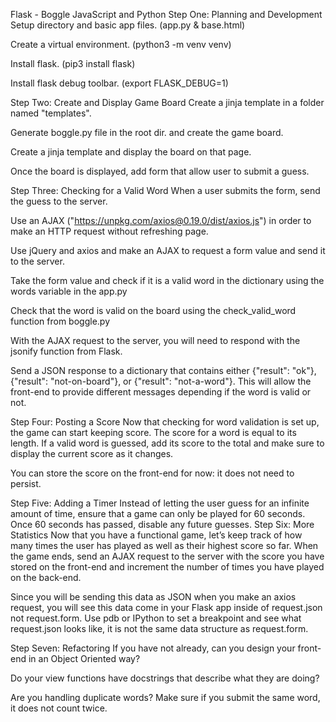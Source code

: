 Flask - Boggle
JavaScript and Python
Step One: Planning and Development
Setup directory and basic app files. (app.py & base.html)

Create a virtual environment. (python3 -m venv venv)

Install flask. (pip3 install flask)

Install flask debug toolbar. (export FLASK_DEBUG=1)

Step Two: Create and Display Game Board
Create a jinja template in a folder named "templates".

Generate boggle.py file in the root dir. and create the game board.

Create a jinja template and display the board on that page.

Once the board is displayed, add form that allow user to submit a guess.

Step Three: Checking for a Valid Word
When a user submits the form, send the guess to the server.

Use an AJAX ("https://unpkg.com/axios@0.19.0/dist/axios.js") in order to make an HTTP request without refreshing page.

Use jQuery and axios and make an AJAX to request a form value and send it to the server.

Take the form value and check if it is a valid word in the dictionary using the words variable in the app.py

Check that the word is valid on the board using the check_valid_word function from boggle.py

With the AJAX request to the server, you will need to respond with the jsonify function from Flask.

Send a JSON response to a dictionary that contains either {"result": "ok"}, {"result": "not-on-board"}, or {"result": "not-a-word"}. This will allow the front-end to provide different messages depending if the word is valid or not.

Step Four: Posting a Score
Now that checking for word validation is set up, the game can start keeping score. The score for a word is equal to its length. If a valid word is guessed, add its score to the total and make sure to display the current score as it changes.

You can store the score on the front-end for now: it does not need to persist.

Step Five: Adding a Timer
Instead of letting the user guess for an infinite amount of time, ensure that a game can only be played for 60 seconds. Once 60 seconds has passed, disable any future guesses.
Step Six: More Statistics
Now that you have a functional game, let’s keep track of how many times the user has played as well as their highest score so far. When the game ends, send an AJAX request to the server with the score you have stored on the front-end and increment the number of times you have played on the back-end.

Since you will be sending this data as JSON when you make an axios request, you will see this data come in your Flask app inside of request.json not request.form. Use pdb or IPython to set a breakpoint and see what request.json looks like, it is not the same data structure as request.form.

Step Seven: Refactoring
If you have not already, can you design your front-end in an Object Oriented way?

Do your view functions have docstrings that describe what they are doing?

Are you handling duplicate words? Make sure if you submit the same word, it does not count twice.

